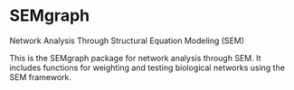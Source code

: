# SEMgraph
Network Analysis Through Structural Equation Modeling (SEM)

This is the SEMgraph package for network analysis through SEM. It includes functions for weighting and testing biological networks using the SEM framework.
